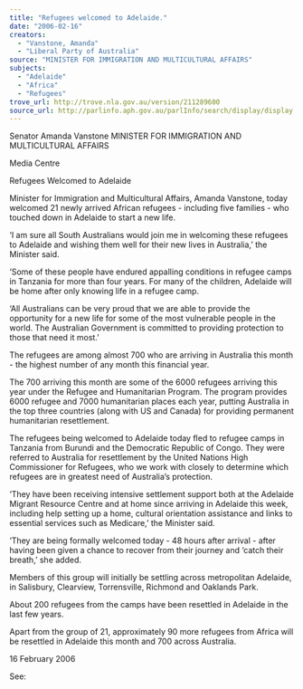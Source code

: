 ```yaml
---
title: "Refugees welcomed to Adelaide."
date: "2006-02-16"
creators:
  - "Vanstone, Amanda"
  - "Liberal Party of Australia"
source: "MINISTER FOR IMMIGRATION AND MULTICULTURAL AFFAIRS"
subjects:
  - "Adelaide"
  - "Africa"
  - "Refugees"
trove_url: http://trove.nla.gov.au/version/211289600
source_url: http://parlinfo.aph.gov.au/parlInfo/search/display/display.w3p;query=Id%3A%22media/pressrel/QHSI6%22
---
```


 Senator Amanda Vanstone  MINISTER FOR IMMIGRATION AND MULTICULTURAL AFFAIRS

 Media Centre

 Refugees Welcomed to Adelaide

 Minister for Immigration and Multicultural Affairs, Amanda Vanstone, today welcomed 21 newly arrived African refugees - including five  families - who touched down in Adelaide to start a new life.

 ‘I am sure all South Australians would join me in welcoming these refugees to Adelaide and wishing them well for their new lives in Australia,’ the  Minister said.

 ‘Some of these people have endured appalling conditions in refugee camps in Tanzania for more than four years. For many of the children,  Adelaide will be home after only knowing life in a refugee camp.

 ‘All Australians can be very proud that we are able to provide the opportunity for a new life for some of the most vulnerable people in the world.  The Australian Government is committed to providing protection to those that need it most.’

 The refugees are among almost 700 who are arriving in Australia this month - the highest number of any month this financial year.

 The 700 arriving this month are some of the 6000 refugees arriving this year under the Refugee and Humanitarian Program. The program provides  6000 refugee and 7000 humanitarian places each year, putting Australia in the top three countries (along with US and Canada) for providing  permanent humanitarian resettlement.

 The refugees being welcomed to Adelaide today fled to refugee camps in Tanzania from Burundi and the Democratic Republic of Congo. They  were referred to Australia for resettlement by the United Nations High Commissioner for Refugees, who we work with closely to determine which  refugees are in greatest need of Australia’s protection.

 ‘They have been receiving intensive settlement support both at the Adelaide Migrant Resource Centre and at home since arriving in Adelaide this  week, including help setting up a home, cultural orientation assistance and links to essential services such as Medicare,’ the Minister said.

 ‘They are being formally welcomed today - 48 hours after arrival - after having been given a chance to recover from their journey and ‘catch their  breath,’ she added.

 Members of this group will initially be settling across metropolitan Adelaide, in Salisbury, Clearview, Torrensville, Richmond and Oaklands Park. 

 About 200 refugees from the camps have been resettled in Adelaide in the last few years.

 Apart from the group of 21, approximately 90 more refugees from Africa will be resettled in Adelaide this month and 700 across Australia.

 16 February 2006

 See:

